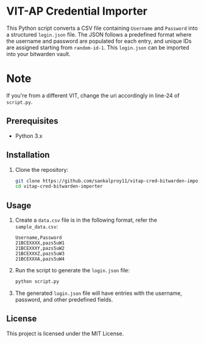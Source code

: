 # VIT-AP Credential Importer

This Python script converts a CSV file containing `Username` and `Password` into a structured `login.json` file. The JSON follows a predefined format where the username and password are populated for each entry, and unique IDs are assigned starting from `random-id-1`. This `login.json` can be imported into your bitwarden vault.

# Note

If you're from a different VIT, change the uri accordingly in line-24 of `script.py`.

## Prerequisites

- Python 3.x

## Installation

1. Clone the repository:

   ```bash
   git clone https://github.com/sankalproy11/vitap-cred-bitwarden-importer
   cd vitap-cred-bitwarden-importer
   ```

## Usage

1. Create a `data.csv` file is in the following format, refer the `sample_data.csv`:

   ```csv
   Username,Password
   21BCEXXXX,pazs5uW1
   21BCEXXXY,pazs5uW2
   21BCEXXXZ,pazs5uW3
   21BCEXXXA,pazs5uW4
   ```

2. Run the script to generate the `login.json` file:

   ```bash
   python script.py
   ```

3. The generated `login.json` file will have entries with the username, password, and other predefined fields.

## License

This project is licensed under the MIT License.

